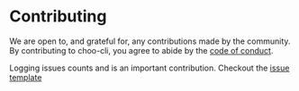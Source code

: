 # Contributing

We are open to, and grateful for, any contributions made by the community. By contributing to choo-cli, you agree to abide by the [code of conduct](CODE_OF_CONDUCT.md).

Logging issues counts and is an important contribution. Checkout the [issue template](ISSUE_TEMPLATE.md)
